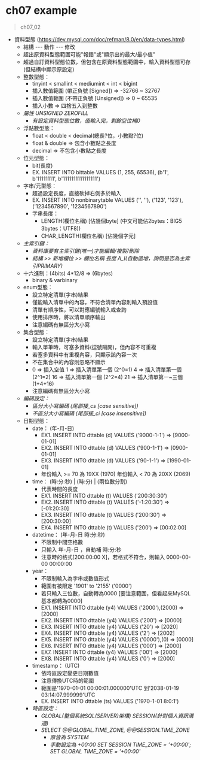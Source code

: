 # ch07 example

> ch07_02
- 資料型態 (https://dev.mysql.com/doc/refman/8.0/en/data-types.html)
    - 結構 --- 動作 --- 修改
    - 超出原資料型態範圍可能"報錯"或"顯示出的最大/最小值"
    - 超過自訂資料型態位數，但包含在原資料型態範圍中，輸入資料型態可存 
      (但結構中顯示原設定)
    - 整數型態：
        - tinyint < smallint < mediumint < int < bigint
        - 插入數值範圍 (帶正負號 [Signed]) => -32766 ~ 32767
        - 插入數值範圍 (不帶正負號 [Unsigned]) => 0 ~ 65535
        - 插入小數 => 四捨五入到整數
    - *屬性 UNSIGNED ZEROFILL*
        - *有設定資料型態位數，值輸入完，剩餘空位補0*
    - 浮點數型態：
        - float < double < 	decimal(總長?位，小數點?位)
        - float & double => 包含小數點之長度
        - decimal => 不包含小數點之長度
    - 位元型態：
        - bit(長度)
        - EX. INSERT INTO bittable VALUES
              (1, 255, 65536),
              (b'1', b'11111111', b'1111111111111111')
    - 字串/元型態：
        - 超過設定長度，直接砍掉右側多於輸入
        - EX. INSERT INTO nonbinarytable VALUES 
              ('', ''),
              ('123', '123'),
              ('1234567890', '1234567890')
        - 字串長度：
            - LENGTH(欄位名稱)  [佔幾個byte]
              (中文可能佔2bytes：BIG5 3bytes：UTF8))
            - CHAR_LENGTH(欄位名稱)  [佔幾個字元] 
    - *主索引鍵：*
        - *資料庫要有主索引鍵(唯一)才能編輯/複製/刪除*
        - *結構 >> 新增欄位 >> 欄位名稱 長度 A_I(自動遞增，詢問是否為主索引PRIMARY)*
    - 十六進制：(4bits) 4*12/8 => (6bytes)
        - binary & varbinary
    - enum型態：
        - 設立特定清單(字串)結果 
        - 僅能輸入清單中的內容，不符合清單內容則輸入預設值
        - 清單有順序性，可以對應編號輸入或查詢
        - 使用排序時，將以清單順序輸出
        - 注意編碼有無區分大小寫
    - 集合型態：
        - 設立特定清單(字串)結果 
        - 輸入單筆時，可塞多資料(逗號隔開)，但內容不可重複
        - 若塞多資料中有重複內容，只顯示該內容一次
        - 不在集合中的內容則忽略不顯示
        - 0  => 插入空值
          1  => 插入清單第一個 (2^0=1)
          4  => 插入清單第一個 (2^1=2)
          16 => 插入清單第一個 (2^2=4)
          21 => 插入清單第一~三個 (1+4+16)
        - 注意編碼有無區分大小寫
    - *編碼設定：*
        - *區分大小寫編碼 (尾部接_cs [case sensitive])*
        - *不區分大小寫編碼 (尾部接_ci [case insensitive])*
    - 日期型態：
        - date： (年-月-日)
            - EX1. INSERT INTO dttable (d) VALUES ('9000-1-1') => [9000-01-01]
            - EX2. INSERT INTO dttable (d) VALUES ('900-1-1') => [0900-01-01]
            - EX3. INSERT INTO dttable (d) VALUES ('90-1-1') => [1990-01-01]
            - 年份輸入 >= 70 為 19XX (1970)
              年份輸入 <  70 為 20XX (2069)
        - time： (時:分:秒) | (時:分) | (兩位數分割)
            - 代表時間的長度 
            - EX1. INSERT INTO dttable (t) VALUES ('200:30:30')
            - EX2. INSERT INTO dttable (t) VALUES ('-1:20:30') => [-01:20:30]
            - EX3. INSERT INTO dttable (t) VALUES ('200:30') => [200:30:00]
            - EX4. INSERT INTO dttable (t) VALUES ('200') => [00:02:00]
        - datetime： (年-月-日 時:分:秒)
            - 不限制中間空格數
            - 只輸入 年-月-日 ，自動補 時:分:秒
            - 注意時的格式[200:00:00 X]，若格式不符合，則輸入 0000-00-00 00:00:00
        - year：
            - 不限制輸入為字串或數值形式
            - 範圍有被限定  '1901' to '2155' ('0000')
            - 若只輸入三位數，自動轉為0000 [要注意範圍，但看起來MySQL基本都轉為0000]
            - EX1. INSERT INTO dttable (y4) VALUES ('2000'),(2000) => [2000]
            - EX2. INSERT INTO dttable (y4) VALUES ('200') => [0000]
            - EX3. INSERT INTO dttable (y4) VALUES ('20') => [2020]
            - EX4. INSERT INTO dttable (y4) VALUES ('2') => [2002]
            - EX5. INSERT INTO dttable (y4) VALUES ('0000'),(0) => [0000]
            - EX6. INSERT INTO dttable (y4) VALUES ('000') => [2000]
            - EX7. INSERT INTO dttable (y4) VALUES ('00') => [2000]
            - EX8. INSERT INTO dttable (y4) VALUES ('0') => [2000]
        - timestamp： (UTC)
            - 依時區設定變更日期數值
            - 注意傳換UTC時的範圍
            - 範圍是'1970-01-01 00:00:01.000000'UTC 到'2038-01-19 03:14:07.999999'UTC
            - EX. INSERT INTO dttable (ts) VALUES ('1970-1-01 8:0:1')
        - *時區設定：*
            - *GLOBAL(整個系統SQL(SERVER)架構)*
              *SESSION(針對個人資訊溝通)*
            - *SELECT @@GLOBAL.TIME_ZONE, @@SESSION.TIME_ZONE*
                - *原皆為 SYSTEM*
                - *手動設定為 +00:00*
                  *SET SESSION TIME_ZONE = '+00:00';*
                  *SET GLOBAL TIME_ZONE = '+00:00'*
                  
            
